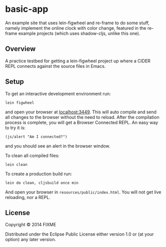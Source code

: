 # basic-app

An example site that uses lein-figwheel and re-frame to do some stuff, namely
implement the online clock with color change, featured in the re-frame example
projects (which uses shadow-cljs, unlike this one).

## Overview

A practice testbed for getting a lein-figwheel project up where a CIDER REPL
connects against the source files in Emacs.

## Setup

To get an interactive development environment run:


    lein figwheel

and open your browser at [localhost:3449](http://localhost:3449/).
This will auto compile and send all changes to the browser without the
need to reload. After the compilation process is complete, you will
get a Browser Connected REPL. An easy way to try it is:

    (js/alert "Am I connected?")

and you should see an alert in the browser window.

To clean all compiled files:

    lein clean

To create a production build run:

    lein do clean, cljsbuild once min

And open your browser in `resources/public/index.html`. You will not
get live reloading, nor a REPL.

## License

Copyright © 2014 FIXME

Distributed under the Eclipse Public License either version 1.0 or (at your option) any later version.
